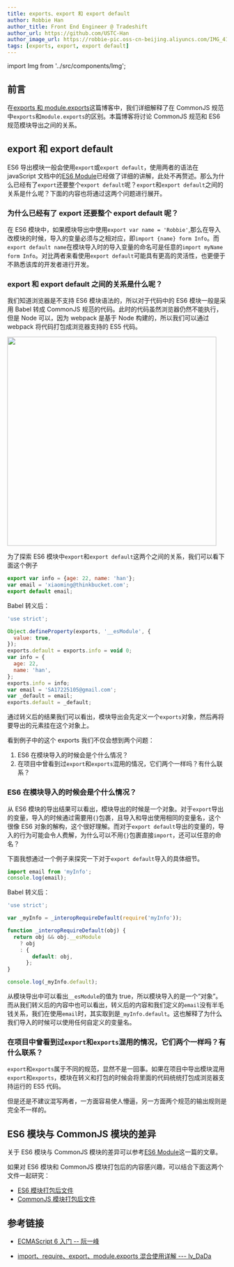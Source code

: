 ```yaml
---
title: exports、export 和 export default
author: Robbie Han
author_title: Front End Engineer @ Tradeshift
author_url: https://github.com/USTC-Han
author_image_url: https://robbie-pic.oss-cn-beijing.aliyuncs.com/IMG_4175.JPG?x-oss-process=style/compress
tags: [exports, export, export default]
---
```


import Img from '../src/components/Img';

## 前言

在[exports 和 module.exports](/blog/2019/12/03/exports-vs-module.exports)这篇博客中，我们详细解释了在 CommonJS 规范中`exports`和`module.exports`的区别。本篇博客将讨论 CommonJS 规范和 ES6 规范模块导出之间的关系。

## export 和 export default

ES6 导出模块一般会使用`export`或`export default`，使用两者的语法在 javaScript 文档中的[ES6 Module](/docs/javascript/6.modules/es6-module)已经做了详细的讲解，此处不再赘述。那么为什么已经有了`export`还要整个`export default`呢？`export`和`export default`之间的关系是什么呢？下面的内容也将通过这两个问题进行展开。

### 为什么已经有了 export 还要整个 export default 呢？

在 ES6 模块中，如果模块导出中使用`export var name = 'Robbie'`,那么在导入改模块的时候，导入的变量必须与之相对应，即`import {name} form Info`。而`export default name`在模块导入时的导入变量的命名可是任意的`import myName form Info`。对比两者来看使用`export default`可能具有更高的灵活性，也更便于不熟悉该库的开发者进行开发。

### export 和 export default 之间的关系是什么呢？

我们知道浏览器是不支持 ES6 模块语法的，所以对于代码中的 ES6 模块一般是采用 Babel 转成 CommonJS 规范的代码。此时的代码虽然浏览器仍然不能执行，但是 Node 可以，因为 webpack 是基于 Node 构建的，所以我们可以通过 webpack 将代码打包成浏览器支持的 ES5 代码。

<!--truncate-->

<Img width="480" legend="图：ES6模块转浏览器可执行代码示意图" src="https://cosmos-x.oss-cn-hangzhou.aliyuncs.com/y8Gvm6.png" />

为了探索 ES6 模块中`export`和`export default`这两个之间的关系，我们可以看下面这个例子

```js
export var info = {age: 22, name: 'han'};
var email = 'xiaoming@thinkbucket.com';
export default email;
```

Babel 转义后：

```js
'use strict';

Object.defineProperty(exports, '__esModule', {
  value: true,
});
exports.default = exports.info = void 0;
var info = {
  age: 22,
  name: 'han',
};
exports.info = info;
var email = 'SA17225105@gmail.com';
var _default = email;
exports.default = _default;
```

通过转义后的结果我们可以看出，模块导出会先定义一个`exports`对象，然后再将要导出的元素挂在这个对象上。

看到例子中的这个 exports 我们不仅会想到两个问题：

1. ES6 在模块导入的时候会是个什么情况？
2. 在项目中曾看到过`export`和`exports`混用的情况，它们两个一样吗？有什么联系？

### ES6 在模块导入的时候会是个什么情况？

从 ES6 模块的导出结果可以看出，模块导出的时候是一个对象。对于`export`导出的变量，导入的时候通过需要用`{}`包裹，且导入和导出使用相同的变量名，这个很像 ES6 对象的解构，这个很好理解。而对于`export default`导出的变量的，导入的行为可能会令人费解，为什么可以不用`{}`包裹直接`import`，还可以任意的命名？

下面我想通过一个例子来探究一下对于`export default`导入的具体细节。

```js
import email from 'myInfo';
console.log(email);
```

Babel 转义后：

```js
'use strict';

var _myInfo = _interopRequireDefault(require('myInfo'));

function _interopRequireDefault(obj) {
  return obj && obj.__esModule
    ? obj
    : {
        default: obj,
      };
}

console.log(_myInfo.default);
```

从模块导出中可以看出`__esModule`的值为 true，所以模块导入的是一个“对象”。而从我们转义后的内容中也可以看出，转义后的内容和我们定义的`email`没有半毛钱关系，我们在使用`email`时，其实取到是`_myInfo.default`。这也解释了为什么我们导入的时候可以使用任何自定义的变量名。

### 在项目中曾看到过`export`和`exports`混用的情况，它们两个一样吗？有什么联系？

`export`和`exports`属于不同的规范，显然不是一回事。如果在项目中导出模块混用`export`和`exports`，模块在转义和打包的时候会将里面的代码统统打包成浏览器支持运行的 ES5 代码。

但是还是不建议混写两者，一方面容易使人懵逼，另一方面两个规范的输出规则是完全不一样的。

## ES6 模块与 CommonJS 模块的差异

关于 ES6 模块与 CommonJS 模块的差异可以参考[ES6 Module](/docs/javascript/6.modules/es6-module)这一篇的文章。

如果对 ES6 模块和 CommonJS 模块打包后的内容感兴趣，可以结合下面这两个文件一起研究：

- [ES6 模块打包后文件](https://robbie-blog.oss-cn-shanghai.aliyuncs.com/ES6.js)
- [CommonJS 模块打包后文件](https://robbie-blog.oss-cn-shanghai.aliyuncs.com/commonJS.js)

## 参考链接

- [ECMAScript 6 入门 -- 阮一峰](http://es6.ruanyifeng.com/#docs/module-loader#ES6-%E6%A8%A1%E5%9D%97%E4%B8%8E-CommonJS-%E6%A8%A1%E5%9D%97%E7%9A%84%E5%B7%AE%E5%BC%82)

- [import、require、export、module.exports 混合使用详解 --- lv_DaDa](https://segmentfault.com/a/1190000012386576)
